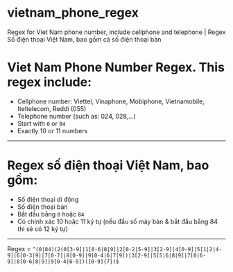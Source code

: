 # vietnam_phone_regex
Regex for Viet Nam phone number, include cellphone and telephone | Regex Số điện thoại Việt Nam, bao gồm cả số điện thoại bàn

# Viet Nam Phone Number Regex. This regex include:
- Cellphone number: Viettel, Vinaphone, Mobiphone, Vietnamobile, Iteltelecom, Reddi (055)
- Telephone number (such as: 024, 028,...)
- Start with ```0``` or ```84```
- Exactly 10 or 11 numbers

---

# Regex số điện thoại Việt Nam, bao gồm:
- Số điện thoại di động
- Số điện thoại bàn
- Bắt đầu bằng ```0``` hoặc ```84```
- Có chính xác 10 hoặc 11 ký tự (nếu đầu số máy bàn & bắt đầu bằng 84 thì sẽ có 12 ký tự)

---

Regex = ```^(0|84)(2(0[3-9]|1[0-6|8|9]|2[0-2|5-9]|3[2-9]|4[0-9]|5[1|2|4-9]|6[0-3|9]|7[0-7]|8[0-9]|9[0-4|6|7|9])|3[2-9]|5[5|6|8|9]|7[0|6-9]|8[0-6|8|9]|9[0-4|6-9])([0-9]{7})$```
